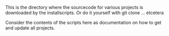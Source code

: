This is the directory where the sourcecode for various projects is downloaded by the installscripts. Or do it yourself with git clone ... etcetera

Consider the contents of the scripts here as documentation on how to get and update all projects.
